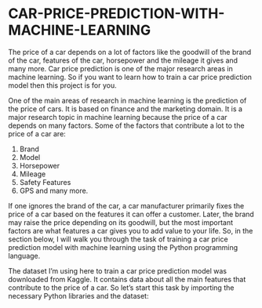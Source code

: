 # CAR-PRICE-PREDICTION-WITH-MACHINE-LEARNING
The price of a car depends on a lot of factors like the goodwill of the brand of the car, features of the car, horsepower and the mileage it gives and many more. Car price prediction is one of the major research areas in machine learning. So if you want to learn how to train a car price prediction model then this project is for you.

One of the main areas of research in machine learning is the prediction of the price of cars. It is based on finance and the marketing domain. It is a major research topic in machine learning because the price of a car depends on many factors. Some of the factors that contribute a lot to the price of a car are:

1) Brand
2) Model
3) Horsepower
4) Mileage
5) Safety Features
6) GPS and many more.

If one ignores the brand of the car, a car manufacturer primarily fixes the price of a car based on the features it can offer a customer. Later, the brand may raise the price depending on its goodwill, but the most important factors are what features a car gives you to add value to your life. So, in the section below, I will walk you through the task of training a car price prediction model with machine learning using the Python programming language.

The dataset I’m using here to train a car price prediction model was downloaded from Kaggle. It contains data about all the main features that contribute to the price of a car. So let’s start this task by importing the necessary Python libraries and the dataset:
